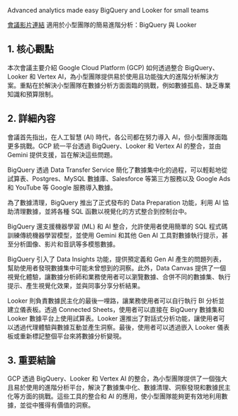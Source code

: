 Advanced analytics made easy BigQuery and Looker for small teams

[會議影片連結](https://www.youtube.com/watch?v=oepub9jaync)
適用於小型團隊的簡易進階分析：BigQuery 與 Looker

## 1. 核心觀點

本次會議主要介紹 Google Cloud Platform (GCP) 如何透過整合 BigQuery、Looker 和 Vertex AI，為小型團隊提供易於使用且功能強大的進階分析解決方案。重點在於解決小型團隊在數據分析方面面臨的挑戰，例如數據孤島、缺乏專業知識和預算限制。

## 2. 詳細內容

會議首先指出，在人工智慧 (AI) 時代，各公司都在努力導入 AI，但小型團隊面臨更多挑戰。GCP 統一平台透過 BigQuery、Looker 和 Vertex AI 的整合，並由 Gemini 提供支援，旨在解決這些問題。

BigQuery 透過 Data Transfer Service 簡化了數據集中化的過程，可以輕鬆地從試算表、Postgres、MySQL 數據庫、Salesforce 等第三方服務以及 Google Ads 和 YouTube 等 Google 服務導入數據。

為了數據清理，BigQuery 推出了正式發布的 Data Preparation 功能，利用 AI 協助清理數據，並將各種 SQL 函數以視覺化的方式整合到控制台中。

BigQuery 還支援機器學習 (ML) 和 AI 整合，允許使用者使用簡單的 SQL 程式碼訓練傳統機器學習模型，並使用 Gemini 和其他 Gen AI 工具對數據執行提示，甚至分析圖像、影片和音訊等多模態數據。

BigQuery 引入了 Data Insights 功能，提供預定義和 Gen AI 產生的問題列表，幫助使用者發現數據集中可能未曾想到的洞察。此外，Data Canvas 提供了一個視覺化體驗，讓數據分析師和業務使用者可以瀏覽數據、合併不同的數據集、執行提示、產生視覺化效果，並與同事分享分析結果。

Looker 則負責數據民主化的最後一哩路，讓業務使用者可以自行執行 BI 分析並建立儀表板。透過 Connected Sheets，使用者可以直接在 BigQuery 數據集和 Looker 數據平台上使用試算表。Looker 還推出了對話式分析功能，讓使用者可以透過代理體驗與數據互動並產生洞察。最後，使用者可以透過嵌入 Looker 儀表板或重新標記整個平台來將數據分析變現。

## 3. 重要結論

GCP 透過 BigQuery、Looker 和 Vertex AI 的整合，為小型團隊提供了一個強大且易於使用的進階分析平台，解決了數據集中化、數據清理、洞察發現和數據民主化等方面的挑戰。這些工具的整合和 AI 的應用，使小型團隊能夠更有效地利用數據，並從中獲得有價值的洞察。
